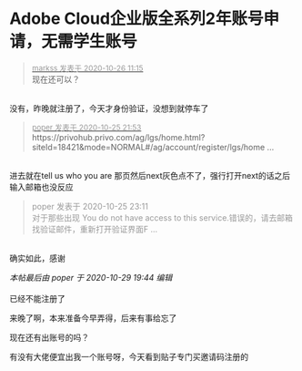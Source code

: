 # Adobe Cloud企业版全系列2年账号申请，无需学生账号


<div class="quote"><blockquote><font size="2"><a href="https://www.hostloc.com/forum.php?mod=redirect&amp;goto=findpost&amp;pid=9353119&amp;ptid=758340" target="_blank"><font color="#999999">markss 发表于 2020-10-26 11:15</font></a></font><br />
现在还可以？</blockquote></div><br />
没有，昨晚就注册了，今天才身份验证，没想到就停车了

<div class="quote"><blockquote><font size="2"><a href="https://www.hostloc.com/forum.php?mod=redirect&amp;goto=findpost&amp;pid=9351429&amp;ptid=758340" target="_blank"><font color="#999999">poper 发表于 2020-10-25 21:53</font></a></font><br />
https://privohub.privo.com/ag/lgs/home.html?siteId=18421&amp;mode=NORMAL#/ag/account/register/lgs/home ...</blockquote></div><br />
进去就在tell us who you are 那页然后next灰色点不了，强行打开next的话之后输入邮箱也没反应

<div class="quote"><blockquote><font color="#999999">poper 发表于 2020-10-25 23:11</font><br />
<font color="#999999">对于那些出现 You do not have access to this service.错误的，请去邮箱找验证邮件，重新打开验证界面F ...</font></blockquote></div><br />
确实如此，感谢

<i class="pstatus"> 本帖最后由 poper 于 2020-10-29 19:44 编辑 </i><br />
<br />
已经不能注册了

来晚了啊，本来准备今早弄得，后来有事给忘了

现在还有出账号的吗？

有没有大佬便宜出我一个账号呀，今天看到贴子专门买邀请码注册的<img src="static/image/smiley/default/cry.gif" smilieid="4" border="0" alt="" />
